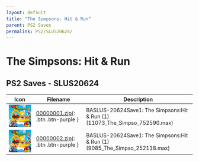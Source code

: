 ```yaml
---
layout: default
title: "The Simpsons: Hit & Run"
parent: PS2 Saves
permalink: PS2/SLUS20624/
---
```

# The Simpsons: Hit & Run

## PS2 Saves - SLUS20624

| Icon | Filename | Description |
|------|----------|-------------|
| ![The Simpsons: Hit & Run](icon0.png) | [00000001.zip](00000001.zip){: .btn .btn-purple } | BASLUS-20624Save1: The Simpsons:Hit & Run (1) (11073_The_Simpso_752590.max) |
| ![The Simpsons: Hit & Run](icon0.png) | [00000002.zip](00000002.zip){: .btn .btn-purple } | BASLUS-20624Save1: The Simpsons:Hit & Run (1) (9085_The_Simpso_252118.max) |
